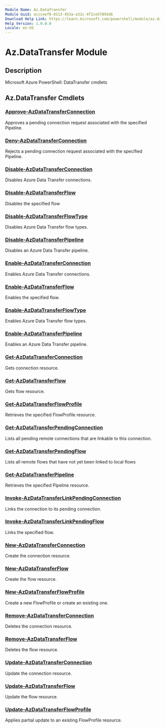 ```yaml
---
Module Name: Az.DataTransfer
Module Guid: accceef6-8113-453a-a31c-4f2ce57893d6
Download Help Link: https://learn.microsoft.com/powershell/module/az.datatransfer
Help Version: 1.0.0.0
Locale: en-US
---
```


# Az.DataTransfer Module
## Description
Microsoft Azure PowerShell: DataTransfer cmdlets

## Az.DataTransfer Cmdlets
### [Approve-AzDataTransferConnection](Approve-AzDataTransferConnection.md)
Approves a pending connection request associated with the specified Pipeline.

### [Deny-AzDataTransferConnection](Deny-AzDataTransferConnection.md)
Rejects a pending connection request associated with the specified Pipeline.

### [Disable-AzDataTransferConnection](Disable-AzDataTransferConnection.md)
Disables Azure Data Transfer connections.

### [Disable-AzDataTransferFlow](Disable-AzDataTransferFlow.md)
Disables the specified flow

### [Disable-AzDataTransferFlowType](Disable-AzDataTransferFlowType.md)
Disables Azure Data Transfer flow types.

### [Disable-AzDataTransferPipeline](Disable-AzDataTransferPipeline.md)
Disables an Azure Data Transfer pipeline.

### [Enable-AzDataTransferConnection](Enable-AzDataTransferConnection.md)
Enables Azure Data Transfer connections.

### [Enable-AzDataTransferFlow](Enable-AzDataTransferFlow.md)
Enables the specified flow.

### [Enable-AzDataTransferFlowType](Enable-AzDataTransferFlowType.md)
Enables Azure Data Transfer flow types.

### [Enable-AzDataTransferPipeline](Enable-AzDataTransferPipeline.md)
Enables an Azure Data Transfer pipeline.

### [Get-AzDataTransferConnection](Get-AzDataTransferConnection.md)
Gets connection resource.

### [Get-AzDataTransferFlow](Get-AzDataTransferFlow.md)
Gets flow resource.

### [Get-AzDataTransferFlowProfile](Get-AzDataTransferFlowProfile.md)
Retrieves the specified FlowProfile resource.

### [Get-AzDataTransferPendingConnection](Get-AzDataTransferPendingConnection.md)
Lists all pending remote connections that are linkable to this connection.

### [Get-AzDataTransferPendingFlow](Get-AzDataTransferPendingFlow.md)
Lists all remote flows that have not yet been linked to local flows

### [Get-AzDataTransferPipeline](Get-AzDataTransferPipeline.md)
Retrieves the specified Pipeline resource.

### [Invoke-AzDataTransferLinkPendingConnection](Invoke-AzDataTransferLinkPendingConnection.md)
Links the connection to its pending connection.

### [Invoke-AzDataTransferLinkPendingFlow](Invoke-AzDataTransferLinkPendingFlow.md)
Links the specified flow.

### [New-AzDataTransferConnection](New-AzDataTransferConnection.md)
Create the connection resource.

### [New-AzDataTransferFlow](New-AzDataTransferFlow.md)
Create the flow resource.

### [New-AzDataTransferFlowProfile](New-AzDataTransferFlowProfile.md)
Create a new FlowProfile or create an existing one.

### [Remove-AzDataTransferConnection](Remove-AzDataTransferConnection.md)
Deletes the connection resource.

### [Remove-AzDataTransferFlow](Remove-AzDataTransferFlow.md)
Deletes the flow resource.

### [Update-AzDataTransferConnection](Update-AzDataTransferConnection.md)
Update the connection resource.

### [Update-AzDataTransferFlow](Update-AzDataTransferFlow.md)
Update the flow resource.

### [Update-AzDataTransferFlowProfile](Update-AzDataTransferFlowProfile.md)
Applies partial update to an existing FlowProfile resource.

